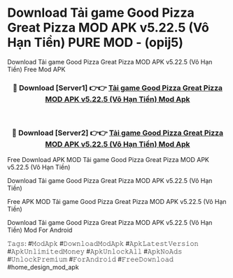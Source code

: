 # Download Tải game Good Pizza Great Pizza MOD APK v5.22.5 (Vô Hạn Tiền) PURE MOD - (opij5)
Download Tải game Good Pizza Great Pizza MOD APK v5.22.5 (Vô Hạn Tiền) Free Mod APK

<div align="center">
<h3>🔴 Download [Server1] 👉👉 <a href="https://apk-comot.site?title=Tải_game_Good_Pizza_Great_Pizza_MOD_APK_v5.22.5_(Vô_Hạn_Tiền)">Tải game Good Pizza Great Pizza MOD APK v5.22.5 (Vô Hạn Tiền) Mod Apk</a></h3><br>

<h3>🔴 Download [Server2] 👉👉 <a href="https://apk-comot.site?title=Tải_game_Good_Pizza_Great_Pizza_MOD_APK_v5.22.5_(Vô_Hạn_Tiền)">Tải game Good Pizza Great Pizza MOD APK v5.22.5 (Vô Hạn Tiền) Mod Apk</a></h3>
</div>


Free Download APK MOD Tải game Good Pizza Great Pizza MOD APK v5.22.5 (Vô Hạn Tiền)

Download Tải game Good Pizza Great Pizza MOD APK v5.22.5 (Vô Hạn Tiền) 

Free APK MOD Tải game Good Pizza Great Pizza MOD APK v5.22.5 (Vô Hạn Tiền) 

Download Tải game Good Pizza Great Pizza MOD APK v5.22.5 (Vô Hạn Tiền) Mod For Android

𝚃𝚊𝚐𝚜: #𝙼𝚘𝚍𝙰𝚙𝚔 #𝙳𝚘𝚠𝚗𝚕𝚘𝚊𝚍𝙼𝚘𝚍𝙰𝚙𝚔 #𝙰𝚙𝚔𝙻𝚊𝚝𝚎𝚜𝚝𝚅𝚎𝚛𝚜𝚒𝚘𝚗 #𝙰𝚙𝚔𝚄𝚗𝚕𝚒𝚖𝚒𝚝𝚎𝚍𝙼𝚘𝚗𝚎𝚢 #𝙰𝚙𝚔𝚄𝚗𝚕𝚘𝚌𝚔𝙰𝚕𝚕 #𝙰𝚙𝚔𝙽𝚘𝙰𝚍𝚜 #𝚄𝚗𝚕𝚘𝚌𝚔𝙿𝚛𝚎𝚖𝚒𝚞𝚖 #𝙵𝚘𝚛𝙰𝚗𝚍𝚛𝚘𝚒𝚍 #𝙵𝚛𝚎𝚎𝙳𝚘𝚠𝚗𝚕𝚘𝚊𝚍 #home_design_mod_apk